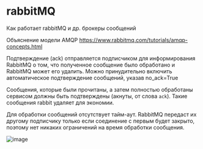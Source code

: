 # rabbitMQ
Как работает rabbitMQ и др. брокеры сообщений

Объяснение модели AMQP
https://www.rabbitmq.com/tutorials/amqp-concepts.html

Подтверждение (ack) отправляется подписчиком для информирования RabbitMQ о том, что полученное сообщение было обработано и RabbitMQ может его удалить.
Можно принудительно включить автоматическое подтверждение сообщений, указав no_ack=True

Сообщения, которые были прочитаны, а затем полностью обработаны сервисом должны быть подтверждены (акнуты, от слова `ack`).
Такие сообщения rabbit удаляет для экономии.

Для обработки сообщений отсутствует тайм-аут. 
RabbitMQ передаст их другому подписчику только если соединение с первым будет закрыто, 
поэтому нет никаких ограничений на время обработки сообщения. 


![image](https://user-images.githubusercontent.com/62685269/180806066-796a8697-4200-485a-9955-41a7759c40b4.png)
